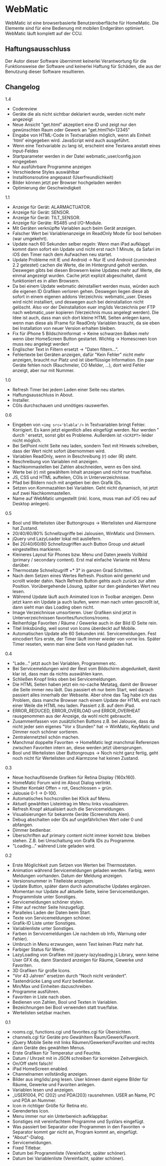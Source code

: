 # WebMatic
WebMatic ist eine browserbasierte Benutzeroberfläche für HomeMatic. Die Elemente sind für eine Bedienung mit mobilen Endgeräten optimiert. WebMatic läuft komplett auf der CCU.

## Haftungsausschluss
Der Autor dieser Software übernimmt keinerlei Verantwortung für die Funktionsweise der Software und keinerlei Haftung für Schäden, die aus der Benutzung dieser Software resultieren.


## Changelog
1.4
* Codereview
* Geräte die als nicht sichtbar deklariert wurde, werden nicht mehr angezeigt
* Neue Ansicht "get.html" akzeptiert eine ID und zeigt nur den gewünschten Raum oder Gewerk an "get.html?id=12345"
* Eingabe von HTML-Code in Textvariablen möglich, wenn als Einheit 'html' eingegeben wird. JavaScript wird auch ausgeführt.
* Wenn eine Textvariable zu lang ist, erscheint eine Textarea anstatt eines Input-Feldes
* Startparameter werden in der Datei webmatic_user/config.json eingegeben
* Nur ausführbare Programme anzeigen
* Verschiedene Styles auswählbar
* Installtionsroutine angepasst (Userfreundlichkeit)
* Bilder können jetzt per Browser hochgeladen werden
* Optimierung der Geschwindigkeit

1.1
* Anzeige für Gerät: ALARMACTUATOR.
* Anzeige für Gerät: SENSOR.
* Anzeige für Gerät: TILT_SENSOR.
* Anzeige für Geräte: RS485 und I/O-Module.
* Mit Geräten verknüpfte Variablen auch beim Gerät anzeigen.
* Falscher Wert bei Variablenanzeige im ReadOnly Mode für bool behoben (war umgekehrt).
* Update nach 60 Sekunden selber regeln: Wenn man iPad aufklappt kommt dann sofort ein Update und nicht erst nach 1 Minute, da Safari im iOS den Timer nach dem Aufwachen neu startet.
* Update Probleme mit IE und Android -> Nur IE und Android (zumindest 2.2 getestet) cachen die Werte, die im Hintergrund geholt werden. Deswegen gibts bei diesen Browsern keine Updates mehr auf Werte, die einmal angezeigt wurden. Cache jetzt explizit abgeschaltet, damit funktioniert es in allen Browsern.
* Da bei einem Update webmatic deinstalliert werden muss, würden auch die eigenen ID Grafiken verloren gehen. Deswegen liegen diese ab sofort in einem eigenen addons Verzeichnis: webmatic_user. Dieses wird nicht installiert, und deswegen auch bei deinstallation nicht gelöscht. Also vor der Deinstallation euer img/ids Verzeichnis per FTP nach webmatic_user kopieren (Verzeichnis muss angelegt werden). Die Idee ist auch, dass man sich dort kleine HTML Seiten anlegen kann, wenn man diese als IFrame für ReadOnly Variablen braucht, da sie eben bei Installation von neuer Version erhalten bleiben.
* Fix für iPhone 5 Bildschirmformat -> Keine schwarzen Balken mehr wenn über HomeScreen Button gestartet. Wichtig -> Homescreen Icon muss neu angelegt werden!
* Englischer Text in Filtern ersetzt -> "Daten filtern...".
* Fehlertexte bei Geräten anzeigen, dafür "Kein Fehler" nicht mehr anzeigen, braucht nur Platz und ist überflüssige Information. Ein paar Geräte fehlen noch (Rauchmeler, CO Melder, ...), dort wird Fehler anzeigt, aber nur mit Nummer.

1.0
* Refresh Timer bei jedem Laden einer Seite neu starten.
* Haftungsausschluss in About.
* Installer.
* CGIs durchschauen und unnötiges rauswerfen.

0.6
* Eingeben von ```<img src='blabla'/>``` in Textvariablen bringt Fehler. Korrigiert. Es kann jetzt eigentlich alles eingefügt werden. Nur werden " durch ' ersetzt, sonst gibt es Probleme. Außerdem ist ```<SCRIPT>``` leider nicht möglich.
* Bei SetPoint nicht Seite neu laden, sondern Text mit Hinweis schreiben, dass der Wert nicht sofort übernommen wird.
* Variablen ReadOnly, wenn in Beschreibung (r) oder (R) steht.
* Beschreibung von Variablen mit anzeigen.
* Nachkommastellen bei Zahlen abschneiden, wenn es 0en sind.
* Werte bei (r) mit gewähltem Inhalt anzeigen und nicht nur true/false.
* JS, CSS und HTML aufteilen, CGIs in Unterverzeichnisse.
* Pfad bei Bildern noch mit angeben bei den Grafik IDs.
* Setzen von Kommazahlen bei Variablen. Geht nicht dynamisch, ist jetzt auf zwei Nachkommastellen.
* Name auf WebMatic umgestellt (inkl. Icons, muss man auf iOS neu auf Desktop anlegen).

0.5
* Bool und Wertelisten über Buttongroups -> Wertelisten und Alarmzone hat Zustand.
* 20/40/60/80% Schnellzugriffe bei Jalousien, WinMatic und Dimmern.
* jQuery und LazyLoader lokal mit ausliefern.
* Bei 20/40/60/80 Schnellzugriffen auch Button Group und aktuell eingestelltes markieren.
* Kleineres Layout für Phones bzw. Menu und Daten jeweils Vollbild (primary / secondary content). Erst mal einfache Variante mit Menu darüber.
* Thermostate Schnellzugriff +* 3° in ganzen Grad Schritten.
* Nach dem Setzen eines Wertes Refresh. Position wird gemerkt und scrollt wieder dahin. Nach Refresh Button gehts auch zurück zur alten Position. Vorübergehende Lösung, später nur den geänderten Wert neu lesen.
* Während Update läuft auch Animated Icon in Toolbar anzeigen. Denn jetzt kann ein Update ja auch laufen, wenn man nach unten gescrollt ist, dann sieht man das Loading oben nicht.
* Image Verzeichnisse umsortieren. User Grafiken sind jetzt in Unterverzeichnissen favorites/functions/rooms.
* Reihenfolge Favoriten / Räume / Gewerke auch in der Bild ID Seite rein.
* Titel linksbündig, weil sonst von Icons überdeckt auf Mobile.
* Automatischen Update alle 60 Sekunden inkl. Servicemeldungen. Fest eincodiert fürs erste, der Timer läuft immer wieder von vorne los. Später Timer reseten, wenn man eine Seite von Hand geladen hat.

0.4
* "Lade..." jetzt auch bei Variablen, Programmen etc.
* Bei Servicemeldungen wird der Rest vom Bildschirm abgedunkelt, damit klar ist, dass man da nichts auswählen kann.
* Schließen Knopf links oben bei Servicemeldungen.
* Die HTML Seiten haben jetzt ein no-cache Metatag, damit der Browser die Seite immer neu lädt. Das passiert eh nur beim Start, weil
  danach passiert alles innerhalb der Webseite. Aber ohne das Tag habe ich das Problem, dass manche Browser nach einem Update der HTML
  erst nach einer Weile die HTML neu laden. Passiert z.B. auf dem iPad.
* ERROR_REDUCED, ERROR_OVERLOAD und ERROR_OVERHEAT rausgenommen aus der Anzeige, da wohl nicht gebraucht.
* Zusammenfassen von zusätzlichen Buttons z.B. bei Jalousie, dass da nicht jeder sein eigenes "Vor x Stunden" hat -> WinMatic, KeyMatic und Dimmer noch schöner sortieren.
* Zentralennetzteil schön machen.
* Manchmal doppelte Favoriten -> HomeMatic legt manchmal Referenzen zwischen Favoriten intern an, diese werden jetzt übersprungen.
* Bool und Wertelisten über Buttongroups -> Noch nicht ganz fertig, geht noch nicht für Wertelisten und Alarmzone hat keinen Zustand.

0.3
* Neue hochauflösende Grafiken für Retina Display (160x160).
* HomeMatic Forum wird im About Dialog verlinkt.
* Shutter Kontakt Offen = rot, Geschlossen = grün.
* Jalousie 0-1 -> 0-100.
* Automatisches hochscrollen bei Klick auf Menu.
* Aktuell gewählten Listeintrag im Menu links visualisieren.
* Refresh Knopf aktualisiert auch die Servicemeldungen.
* Visualisierungen für bekannte Geräte (Screenshots Alen).
* Debug abschalten oder IDs auf ungefährlichen Wert oder 0 und abfangen.
* Dimmer bedienbar.
* Überschriften auf primary content nicht immer korrekt bzw. bleiben stehen. Z.B. bei Umschaltung von Grafik IDs zu Programme.
* "Loading..." während Liste geladen wird.

0.2
* Erste Möglichkeit zum Setzen von Werten bei Thermostaten.
* Animation während Servicemeldungen geladen werden. Farbig, wenn Meldungen vorhanden. Datum der Meldung anzeigen.
* Versionsnummer in Titelleiste anzeigen.
* Update Button, später dann durch automatische Updates ergänzen. Momentan nur Update auf aktuelle Seite, keine Servicemeldungen.
* Programmliste unter Sonstiges.
* Servicemeldungen schöner stylen.
* Filter auf rechter Seite hinzugefügt.
* Paralleles Laden der Daten beim Start.
* Texte von Servicemeldungen schöner.
* Grafik-ID Liste unter Sonstiges.
* Variablenliste unter Sonstiges.
* Farben in Servicemeldungen (Je nachdem ob Info, Warnung oder Fehler).
* Umbruch in Menu erzwungen, wenn Text keinen Platz mehr hat.
* Farbiger Status für Werte.
* LazyLoading von Grafiken mit jquery-lazyloading.js Library, wenn keine User GFX da, dann Standard anzeigen für Räume, Gewerke und Favoriten.
* 3D Grafiken für große Icons.
* "Vor 43 Jahren" ersetzen durch "Noch nicht verändert".
* Tastendrücke Lang und Kurz bedienbar.
* Min/Max und Einheiten dazuschreiben.
* Programme ausführen.
* Favoriten in Liste nach oben.
* Bedienen von Zahlen, Bool und Texten in Variablen.
* Bezeichnungen bei Bool verwenden statt true/false.
* Wertelisten setzbar machen.

0.1
* rooms.cgi, functions.cgi und favorites.cgi für Übersichten.
* channels.cgi für Geräte pro Gewähltem Raum/Gewerk/Favorit.
* jQuery Mobile Seite mit links Räumen/Gewerken/Favoriten und rechts dann Geräte des gewählten Menus.
* Erste Grafiken für Temperatur und Feuchte.
* Datum / Uhrzeit mit in JSON schreiben für korrekten Zeitvergleich.
* On/Off steht falsch!
* iPad HomeScreen enabled.
* Channelnamen vollständig anzeigen.
* Bilder aus img/ids/<nr>.png lesen. User können damit eigene Bilder für Räume, Gewerke und Favoriten anlegen. 
* Variablen lesen und anzeigen.
* _USER1004, PC (202) und PDA(203) rausnehmen. USER an Name, PC und PDA an Nummer.
* Icon in richtiger Größe für Retina etc.
* Gerendertes Icon.
* Menu immer nur ein Unterbereich aufklappbar.
* Sonstiges mit vereinfachtem Programme und SysVars eingefügt.
* Was passiert bei Separator oder Programmen in den Favoriten -> Separator kommt gar nicht an, Program kommt an, eingefügt.
* "About"-Dialog.
* Servicemeldungen.
* Fixed Titlebar.
* Datum bei Programmliste (Vereinfacht, später schöner).
* Datum bei Variablenliste (Vereinfacht, später schöner).
